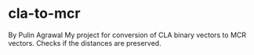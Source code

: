 # cla-to-mcr
By Pulin Agrawal
My project for conversion of CLA binary vectors to MCR vectors. Checks if the distances are preserved.
